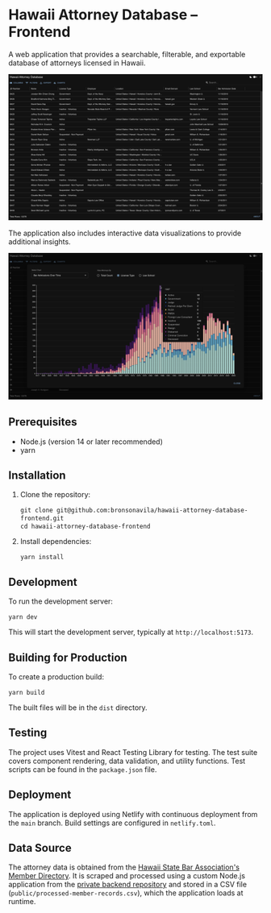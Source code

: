 # Hawaii Attorney Database – Frontend

A web application that provides a searchable, filterable, and exportable database of attorneys licensed in Hawaii.

![Hawaii Attorney Database Main View](./images/01-hawaii-attorney-database.png)

The application also includes interactive data visualizations to provide additional insights.

![Bar Admissions Over Time](./images/02-chart-bar-admissions-over-time.png)

## Prerequisites

- Node.js (version 14 or later recommended)
- yarn

## Installation

1. Clone the repository:

   ```
   git clone git@github.com:bronsonavila/hawaii-attorney-database-frontend.git
   cd hawaii-attorney-database-frontend
   ```

2. Install dependencies:
   ```
   yarn install
   ```

## Development

To run the development server:

```
yarn dev
```

This will start the development server, typically at `http://localhost:5173`.

## Building for Production

To create a production build:

```
yarn build
```

The built files will be in the `dist` directory.

## Testing

The project uses Vitest and React Testing Library for testing. The test suite covers component rendering, data validation, and utility functions. Test scripts can be found in the `package.json` file.

## Deployment

The application is deployed using Netlify with continuous deployment from the `main` branch. Build settings are configured in `netlify.toml`.

## Data Source

The attorney data is obtained from the [Hawaii State Bar Association's Member Directory](https://hsba.org/HSBA_2020/For_the_Public/Find_a_Lawyer/HSBA_2020/Public/Find_a_Lawyer.aspx). It is scraped and processed using a custom Node.js application from the [private backend repository](https://github.com/bronsonavila/hawaii-attorney-database-backend) and stored in a CSV file (`public/processed-member-records.csv`), which the application loads at runtime.
